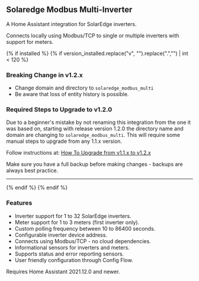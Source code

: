 ## Solaredge Modbus Multi-Inverter

A Home Assistant integration for SolarEdge inverters.

Connects locally using Modbus/TCP to single or multiple inverters with support for meters.

{% if installed %}
{% if version_installed.replace("v", "").replace(".","") | int < 120  %}

### Breaking Change in v1.2.x
* Change domain and directory to `solaredge_modbus_multi`
* Be aware that loss of entity history is possible.

### Required Steps to Upgrade to v1.2.0

Due to a beginner's mistake by not renaming this integration from the one it was based on, starting with release version 1.2.0 the directory name and domain are changing to `solaredge_modbus_multi`. This will require some manual steps to upgrade from any 1.1.x version.

Follow instructions at: [How To Upgrade from v1.1.x to v1.2.x](https://github.com/WillCodeForCats/solaredge-modbus-multi/wiki/How-To-Upgrade-from-v1.1.x-to-v1.2.x)

Make sure you have a full backup before making changes - backups are always best practice.

---
{% endif %}
{% endif %}

### Features
* Inverter support for 1 to 32 SolarEdge inverters.
* Meter support for 1 to 3 meters (first inverter only).
* Custom polling frequency between 10 to 86400 seconds.
* Configurable inverter device address.
* Connects using Modbus/TCP - no cloud dependencies.
* Informational sensors for inverters and meters.
* Supports status and error reporting sensors.
* User friendly configuration through Config Flow.

Requires Home Assistant 2021.12.0 and newer.
